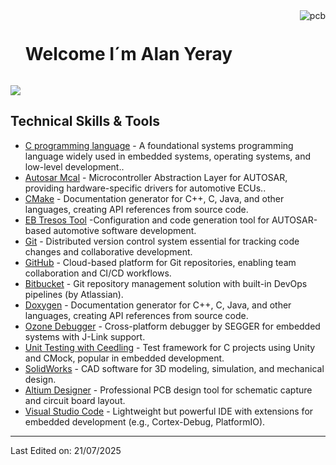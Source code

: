<img align="right" width="center" alt="pcb" src="https://drive.google.com/file/d/15UQHKtyqetYfIQlttAbRO0vIPGrNWTyZ/view?usp=sharing"/>

<!--h1 without bottom border-->
<div id="user-content-toc">
  <ul align="left">
    <summary><h1 style="display: inline-block">Welcome I´m Alan Yeray</h1></summary>
  </ul>
</div>

<!--horizontal divider(gradiant)-->
<img src="https://user-images.githubusercontent.com/73097560/115834477-dbab4500-a447-11eb-908a-139a6edaec5c.gif">




## Technical Skills & Tools


- [C programming language]() -  A foundational systems programming language widely used in embedded systems, operating systems, and low-level development..
- [Autosar Mcal](https://www.autosar.org/standards/classic-platform) - Microcontroller Abstraction Layer for AUTOSAR, providing hardware-specific drivers for automotive ECUs..
- [CMake]((https://cmake.org/download/)) - Documentation generator for C++, C, Java, and other languages, creating API references from source code.
- [EB Tresos Tool](https://www.elektrobit.com/products/ecu/eb-tresos/studio/) -Configuration and code generation tool for AUTOSAR-based automotive software development.
- [Git](https://git-scm.com/) - Distributed version control system essential for tracking code changes and collaborative development.
- [GitHub](https://github.com/) - Cloud-based platform for Git repositories, enabling team collaboration and CI/CD workflows.
- [Bitbucket](https://bitbucket.org/product/) - Git repository management solution with built-in DevOps pipelines (by Atlassian).
- [Doxygen]((https://doxygen.nl/)) - Documentation generator for C++, C, Java, and other languages, creating API references from source code.
- [Ozone Debugger](https://www.segger.com/products/development-tools/ozone-j-link-debugger/) - Cross-platform debugger by SEGGER for embedded systems with J-Link support.
- [Unit Testing with Ceedling](https://www.throwtheswitch.org/ceedling) - Test framework for C projects using Unity and CMock, popular in embedded development.
- [SolidWorks](https://www.solidworks.com/es) - CAD software for 3D modeling, simulation, and mechanical design.
- [Altium Designer](https://www.altium.com/) -  Professional PCB design tool for schematic capture and circuit board layout.
- [Visual Studio Code](https://code.visualstudio.com/) - Lightweight but powerful IDE with extensions for embedded development (e.g., Cortex-Debug, PlatformIO).




------

Last Edited on: 21/07/2025
